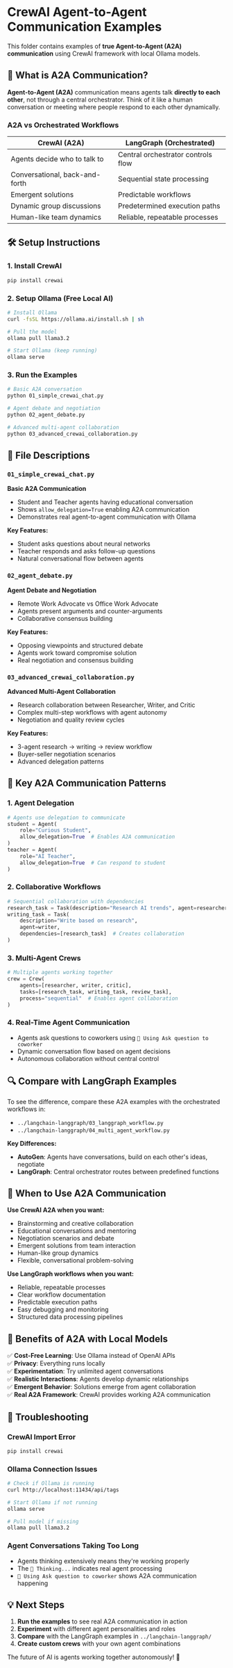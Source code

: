 # CrewAI Agent-to-Agent Communication Examples

This folder contains examples of **true Agent-to-Agent (A2A) communication** using CrewAI framework with local Ollama models.

## 🎯 What is A2A Communication?

**Agent-to-Agent (A2A)** communication means agents talk **directly to each other**, not through a central orchestrator. Think of it like a human conversation or meeting where people respond to each other dynamically.

### A2A vs Orchestrated Workflows

| **CrewAI (A2A)** | **LangGraph (Orchestrated)** |
|---|---|
| Agents decide who to talk to | Central orchestrator controls flow |
| Conversational, back-and-forth | Sequential state processing |
| Emergent solutions | Predictable workflows |
| Dynamic group discussions | Predetermined execution paths |
| Human-like team dynamics | Reliable, repeatable processes |

## 🛠️ Setup Instructions

### 1. Install CrewAI
```bash
pip install crewai
```

### 2. Setup Ollama (Free Local AI)
```bash
# Install Ollama
curl -fsSL https://ollama.ai/install.sh | sh

# Pull the model
ollama pull llama3.2

# Start Ollama (keep running)
ollama serve
```

### 3. Run the Examples
```bash
# Basic A2A conversation
python 01_simple_crewai_chat.py

# Agent debate and negotiation
python 02_agent_debate.py

# Advanced multi-agent collaboration
python 03_advanced_crewai_collaboration.py
```

## 📁 File Descriptions

### `01_simple_crewai_chat.py`
**Basic A2A Communication**
- Student and Teacher agents having educational conversation
- Shows `allow_delegation=True` enabling A2A communication
- Demonstrates real agent-to-agent communication with Ollama

**Key Features:**
- Student asks questions about neural networks
- Teacher responds and asks follow-up questions
- Natural conversational flow between agents

### `02_agent_debate.py`
**Agent Debate and Negotiation**
- Remote Work Advocate vs Office Work Advocate
- Agents present arguments and counter-arguments
- Collaborative consensus building

**Key Features:**
- Opposing viewpoints and structured debate
- Agents work toward compromise solution
- Real negotiation and consensus building

### `03_advanced_crewai_collaboration.py`
**Advanced Multi-Agent Collaboration**
- Research collaboration between Researcher, Writer, and Critic
- Complex multi-step workflows with agent autonomy
- Negotiation and quality review cycles

**Key Features:**
- 3-agent research → writing → review workflow
- Buyer-seller negotiation scenarios
- Advanced delegation patterns

## 🤝 Key A2A Communication Patterns

### 1. Agent Delegation
```python
# Agents use delegation to communicate
student = Agent(
    role="Curious Student",
    allow_delegation=True  # Enables A2A communication
)
teacher = Agent(
    role="AI Teacher", 
    allow_delegation=True  # Can respond to student
)
```

### 2. Collaborative Workflows
```python
# Sequential collaboration with dependencies
research_task = Task(description="Research AI trends", agent=researcher)
writing_task = Task(
    description="Write based on research", 
    agent=writer,
    dependencies=[research_task]  # Creates collaboration
)
```

### 3. Multi-Agent Crews
```python
# Multiple agents working together
crew = Crew(
    agents=[researcher, writer, critic],
    tasks=[research_task, writing_task, review_task],
    process="sequential"  # Enables agent collaboration
)
```

### 4. Real-Time Agent Communication
- Agents ask questions to coworkers using `🔧 Using Ask question to coworker`
- Dynamic conversation flow based on agent decisions
- Autonomous collaboration without central control

## 🔍 Compare with LangGraph Examples

To see the difference, compare these A2A examples with the orchestrated workflows in:
- `../langchain-langgraph/03_langgraph_workflow.py`
- `../langchain-langgraph/04_multi_agent_workflow.py`

**Key Differences:**
- **AutoGen**: Agents have conversations, build on each other's ideas, negotiate
- **LangGraph**: Central orchestrator routes between predefined functions

## 🎯 When to Use A2A Communication

**Use CrewAI A2A when you want:**
- Brainstorming and creative collaboration
- Educational conversations and mentoring
- Negotiation scenarios and debate
- Emergent solutions from team interaction
- Human-like group dynamics
- Flexible, conversational problem-solving

**Use LangGraph workflows when you want:**
- Reliable, repeatable processes
- Clear workflow documentation
- Predictable execution paths
- Easy debugging and monitoring
- Structured data processing pipelines

## 🚀 Benefits of A2A with Local Models

✅ **Cost-Free Learning**: Use Ollama instead of OpenAI APIs  
✅ **Privacy**: Everything runs locally  
✅ **Experimentation**: Try unlimited agent conversations  
✅ **Realistic Interactions**: Agents develop dynamic relationships  
✅ **Emergent Behavior**: Solutions emerge from agent collaboration  
✅ **Real A2A Framework**: CrewAI provides working A2A communication

## 🔧 Troubleshooting

### CrewAI Import Error
```bash
pip install crewai
```

### Ollama Connection Issues
```bash
# Check if Ollama is running
curl http://localhost:11434/api/tags

# Start Ollama if not running
ollama serve

# Pull model if missing
ollama pull llama3.2
```

### Agent Conversations Taking Too Long
- Agents thinking extensively means they're working properly
- The `🧠 Thinking...` indicates real agent processing
- `🔧 Using Ask question to coworker` shows A2A communication happening

## 💡 Next Steps

1. **Run the examples** to see real A2A communication in action
2. **Experiment** with different agent personalities and roles
3. **Compare** with the LangGraph examples in `../langchain-langgraph/`
4. **Create custom crews** with your own agent combinations

The future of AI is agents working together autonomously! 🚀
